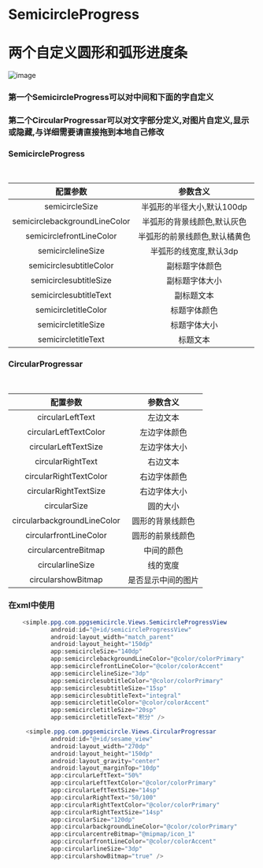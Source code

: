 # SemicircleProgress
两个自定义圆形和弧形进度条
===

![image](https://github.com/ppg408331701/SemicircleProgress/blob/master/img/img3.gif)  


### 第一个SemicircleProgress可以对中间和下面的字自定义
### 第二个CircularProgressar可以对文字部分定义,对图片自定义,显示或隐藏,与详细需要请直接拖到本地自己修改

### SemicircleProgress
<table>
  <tdead>
    <tr>
      <th align="center">配置参数</th>
      <th align="center">参数含义</th>
    </tr>
  </tdead>
  <tbody>
    <tr>
      <td align="center">semicircleSize</td>
      <td align="center">半弧形的半径大小,默认100dp</td>
    </tr>
    <tr>
      <td align="center">semicirclebackgroundLineColor</td>
      <td align="center">半弧形的背景线颜色,默认灰色</td>
    </tr>
    <tr>
      <td align="center">semicirclefrontLineColor</td>
      <td align="center">半弧形的前景线颜色,默认橘黄色</td>
    </tr>
    <tr>
      <td align="center">semicirclelineSize</td>
      <td align="center">半弧形的线宽度,默认3dp</td>
    </tr>
    <tr>
      <td align="center">semicirclesubtitleColor</td>
      <td align="center">副标题字体颜色</td>
    </tr>
    <tr>
      <td align="center">semicirclesubtitleSize</td>
      <td align="center">副标题字体大小</td>
    </tr>
    <tr>
      <td align="center">semicirclesubtitleText</td>
      <td align="center">副标题文本</td>
    </tr>
    <tr>
      <td align="center">semicircletitleColor</td>
      <td align="center">标题字体颜色</td>
    </tr>
    <tr>
      <td align="center">semicircletitleSize</td>
      <td align="center">标题字体大小</td>
    </tr>
    <tr>
      <td align="center">semicircletitleText</td>
      <td align="center">标题文本</td>
    </tr>
  </tbody>
</table>

### CircularProgressar
<table>
  <tdead>
    <tr>
      <th align="center">配置参数</th>
      <th align="center">参数含义</th>
    </tr>
  </tdead>
  <tbody>
    <tr>
      <td align="center">circularLeftText</td>
      <td align="center">左边文本</td>
    </tr>
    <tr>
      <td align="center">circularLeftTextColor</td>
      <td align="center">左边字体颜色</td>
    </tr>
    <tr>
      <td align="center">circularLeftTextSize</td>
      <td align="center">左边字体大小</td>
    </tr>
    <tr>
      <td align="center">circularRightText</td>
      <td align="center">右边文本</td>
    </tr>
    <tr>
      <td align="center">circularRightTextColor</td>
      <td align="center">右边字体颜色</td>
    </tr>
    <tr>
      <td align="center">circularRightTextSize</td>
      <td align="center">右边字体大小</td>
    </tr>
    <tr>
      <td align="center">circularSize</td>
      <td align="center">圆的大小</td>
    </tr>
    <tr>
      <td align="center">circularbackgroundLineColor</td>
      <td align="center">圆形的背景线颜色</td>
    </tr>
    <tr>
      <td align="center">circularfrontLineColor</td>
      <td align="center">圆形的前景线颜色</td>
    </tr>
    <tr>
      <td align="center">circularcentreBitmap</td>
      <td align="center">中间的颜色</td>
    </tr>
    <tr>
      <td align="center">circularlineSize</td>
      <td align="center">线的宽度</td>
    </tr>
    <tr>
      <td align="center">circularshowBitmap</td>
      <td align="center">是否显示中间的图片</td>
    </tr>
  </tbody>
</table>

### 在xml中使用

```java
	<simple.ppg.com.ppgsemicircle.Views.SemicircleProgressView
            android:id="@+id/semicircleProgressView"
            android:layout_width="match_parent"
            android:layout_height="150dp"
            app:semicircleSize="140dp"
            app:semicirclebackgroundLineColor="@color/colorPrimary"
            app:semicirclefrontLineColor="@color/colorAccent"
            app:semicirclelineSize="3dp"
            app:semicirclesubtitleColor="@color/colorPrimary"
            app:semicirclesubtitleSize="15sp"
            app:semicirclesubtitleText="integral"
            app:semicircletitleColor="@color/colorAccent"
            app:semicircletitleSize="20sp"
            app:semicircletitleText="积分" />
```

```java
	 <simple.ppg.com.ppgsemicircle.Views.CircularProgressar
            android:id="@+id/sesame_view"
            android:layout_width="270dp"
            android:layout_height="150dp"
            android:layout_gravity="center"
            android:layout_marginTop="10dp"
            app:circularLeftText="50%"
            app:circularLeftTextColor="@color/colorPrimary"
            app:circularLeftTextSize="14sp"
            app:circularRightText="50/100"
            app:circularRightTextColor="@color/colorPrimary"
            app:circularRightTextSize="14sp"
            app:circularSize="120dp"
            app:circularbackgroundLineColor="@color/colorPrimary"
            app:circularcentreBitmap="@mipmap/icon_1"
            app:circularfrontLineColor="@color/colorAccent"
            app:circularlineSize="3dp"
            app:circularshowBitmap="true" />
```
